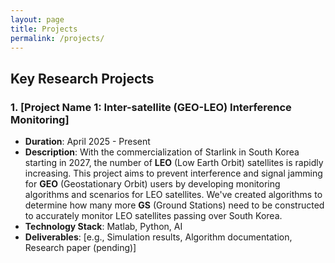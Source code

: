 ```yaml
---
layout: page
title: Projects
permalink: /projects/
---
```



## Key Research Projects

### 1. [Project Name 1: Inter-satellite (GEO-LEO) Interference Monitoring]

* **Duration**: April 2025 - Present
* **Description**: With the commercialization of Starlink in South Korea starting in 2027, the number of **LEO** (Low Earth Orbit) satellites is rapidly increasing. This project aims to prevent interference and signal jamming for **GEO** (Geostationary Orbit) users by developing monitoring algorithms and scenarios for LEO satellites. We've created algorithms to determine how many more **GS** (Ground Stations) need to be constructed to accurately monitor LEO satellites passing over South Korea.
* **Technology Stack**: Matlab, Python, AI
* **Deliverables**: [e.g., Simulation results, Algorithm documentation, Research paper (pending)]
